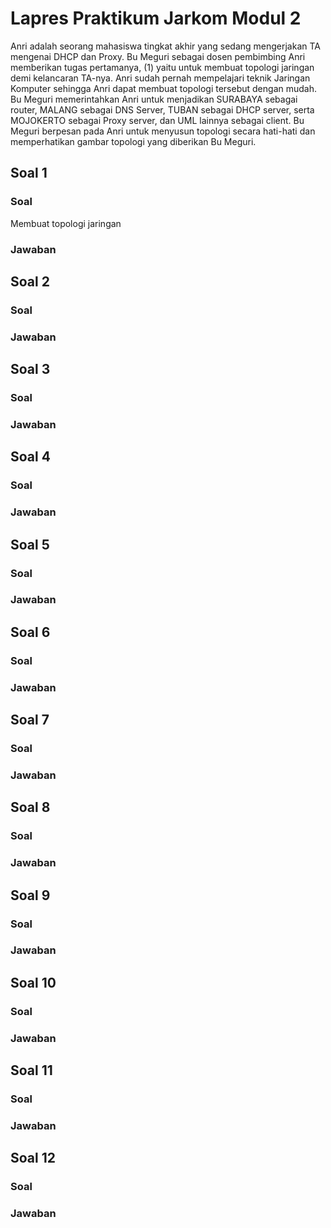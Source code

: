 # Lapres Praktikum Jarkom Modul 2

Anri adalah seorang mahasiswa tingkat akhir yang sedang mengerjakan TA mengenai DHCP dan Proxy. Bu Meguri sebagai dosen pembimbing Anri memberikan tugas pertamanya, (1) yaitu untuk membuat topologi jaringan demi kelancaran TA-nya. Anri sudah pernah mempelajari teknik Jaringan Komputer sehingga Anri dapat membuat topologi tersebut dengan mudah. Bu Meguri memerintahkan Anri untuk menjadikan SURABAYA sebagai router, MALANG sebagai DNS Server, TUBAN sebagai DHCP server, serta MOJOKERTO sebagai Proxy server, dan UML lainnya sebagai client. Bu Meguri berpesan pada Anri untuk menyusun topologi secara hati-hati dan memperhatikan gambar topologi yang diberikan Bu Meguri.

## Soal 1

### Soal
Membuat topologi jaringan

### Jawaban

## Soal 2

### Soal

### Jawaban

## Soal 3

### Soal

### Jawaban

## Soal 4

### Soal

### Jawaban

## Soal 5

### Soal

### Jawaban

## Soal 6

### Soal

### Jawaban

## Soal 7

### Soal

### Jawaban

## Soal 8

### Soal

### Jawaban

## Soal 9

### Soal

### Jawaban

## Soal 10

### Soal

### Jawaban

## Soal 11

### Soal

### Jawaban

## Soal 12

### Soal

### Jawaban
